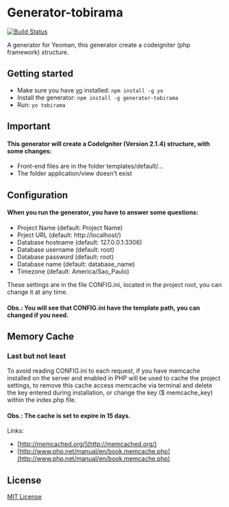 # Generator-tobirama
[![Build Status](https://secure.travis-ci.org/tisvasconcelos/generator-tobirama.png?branch=master)](https://travis-ci.org/tisvasconcelos/generator-tobirama)

A generator for Yeoman, this generator create a codeigniter (php framework) structure.

## Getting started
- Make sure you have [yo](https://github.com/yeoman/yo) installed:
    `npm install -g yo`
- Install the generator: `npm install -g generator-tobirama`
- Run: `yo tobirama`

## Important

#### This generator will create a CodeIgniter (Version 2.1.4) structure, with some changes:

- Front-end files are in the folder templates/default/...
- The folder application/view doesn't exist

## Configuration

#### When you run the generator, you have to answer some questions:

- Project Name (default: Project Name)
- Prject URL (default: http://localhost/)
- Database hostname (default: 127.0.0.1:3306)
- Database username (default: root)
- Database password (default: root)
- Database name (default: database_name)
- Timezone (default: America/Sao_Paulo)

These settings are in the file CONFIG.ini, located in the project root, you can change it at any time.

#### Obs.: You will see that CONFIG.ini have the template path, you can changed if you need.

## Memory Cache

### Last but not least

To avoid reading CONFIG.ini to each request, if you have memcache installed on the server and enabled in PHP will be used to cache the project settings, to remove this cache access memcache via terminal and delete the key entered during installation, or change the key ($ memcache_key) within the index.php file.

#### Obs.: The cache is set to expire in 15 days.

Links:

- [http://memcached.org/](http://memcached.org/)
- [http://www.php.net/manual/en/book.memcache.php](http://www.php.net/manual/en/book.memcache.php)

## License
[MIT License](http://en.wikipedia.org/wiki/MIT_License)
